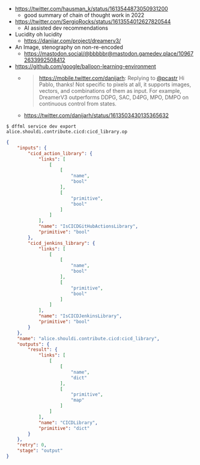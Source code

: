 - https://twitter.com/hausman_k/status/1613544873050931200
  - good summary of chain of thought work in 2022
- https://twitter.com/SergioRocks/status/1613554012627820544
  - AI assisted dev recommendations
- Lucidity oh lucidity
  - https://danijar.com/project/dreamerv3/
- An Image, stenography on non-re-encoded
  - https://mastodon.social/@bbbbbr@mastodon.gamedev.place/109672633992508412
- https://github.com/google/balloon-learning-environment
  - > https://mobile.twitter.com/danijarh: Replying to [@pcastr](https://mobile.twitter.com/pcastr) Hi Pablo, thanks! Not specific to pixels at all, it supports images, vectors, and combinations of them as input. For example, DreamerV3 outperforms DDPG, SAC, D4PG, MPO, DMPO on continuous control from states.
  - https://twitter.com/danijarh/status/1613503430135365632

```console
$ dffml service dev export alice.shouldi.contribute.cicd:cicd_library.op
```

```json
{
    "inputs": {
        "cicd_action_library": {
            "links": [
                [
                    [
                        "name",
                        "bool"
                    ],
                    [
                        "primitive",
                        "bool"
                    ]
                ]
            ],
            "name": "IsCICDGitHubActionsLibrary",
            "primitive": "bool"
        },
        "cicd_jenkins_library": {
            "links": [
                [
                    [
                        "name",
                        "bool"
                    ],
                    [
                        "primitive",
                        "bool"
                    ]
                ]
            ],
            "name": "IsCICDJenkinsLibrary",
            "primitive": "bool"
        }
    },
    "name": "alice.shouldi.contribute.cicd:cicd_library",
    "outputs": {
        "result": {
            "links": [
                [
                    [
                        "name",
                        "dict"
                    ],
                    [
                        "primitive",
                        "map"
                    ]
                ]
            ],
            "name": "CICDLibrary",
            "primitive": "dict"
        }
    },
    "retry": 0,
    "stage": "output"
}
```
